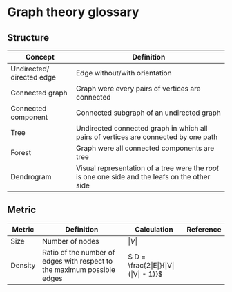 # Graph theory glossary

## Structure

| Concept                   | Definition                                                                                      |
|---------------------------|-------------------------------------------------------------------------------------------------|
| Undirected/ directed edge | Edge without/with orientation                                                                   |
| Connected graph           | Graph were every pairs of vertices are connected                                                |
| Connected component       | Connected subgraph of an undirected graph                                                       |
| Tree                      | Undirected connected graph in which all pairs of vertices are connected by one path             |
| Forest                    | Graph were all connected components are tree                                                    |
| Dendrogram                | Visual representation of a tree were the *root* is one one side and the leafs on the other side |


## Metric

| Metric  | Definition                                                              | Calculation | Reference |
|---------|-------------------------------------------------------------------------|-------------|-----------|
| Size    | Number of nodes                                                         | $\|V\|$       |           |
| Density | Ratio of the number of edges with respect to the maximum possible edges | $ D = \frac{2\|E\|}{\|V\|(\|V\| - 1)}$     |           |

